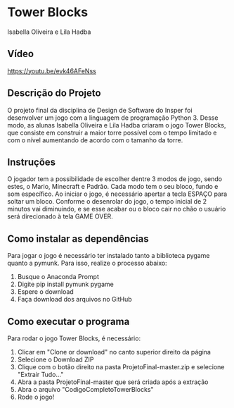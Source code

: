 # Tower Blocks
Isabella Oliveira e Lila Hadba
 
## Vídeo
https://youtu.be/evk46AFeNss

## Descrição do Projeto
O projeto final da disciplina de Design de Software do Insper foi desenvolver um jogo com a linguagem de programação Python 3. Desse modo, as alunas Isabella Oliveira e Lila Hadba criaram o jogo Tower Blocks, que consiste em construir a maior torre possível com o tempo limitado e com o nível aumentando de acordo com o tamanho da torre. 
 
## Instruções
O jogador tem a possibilidade de escolher dentre 3 modos de jogo, sendo estes, o Mario, Minecraft e Padrão. Cada modo tem o seu bloco, fundo e som específico. 
Ao iniciar o jogo, é necessário apertar a tecla ESPAÇO para soltar um bloco. 
Conforme o desenrolar do jogo, o tempo inicial de 2 minutos vai diminuindo, e se esse acabar ou o bloco cair no chão o usuário será direcionado à tela GAME OVER.
 
## Como instalar as dependências
Para jogar o jogo é necessário ter instalado tanto a biblioteca pygame quanto a pymunk.
Para isso, realize o processo abaixo:
1) Busque o Anaconda Prompt
2) Digite pip install pymunk pygame
3) Espere o download
4) Faça download dos arquivos no GitHub
 
## Como executar o programa
Para rodar o jogo Tower Blocks, é necessário:
1) Clicar em "Clone or download" no canto superior direito da página
2) Selecione o Download ZIP
3) Clique com o botão direito na pasta ProjetoFinal-master.zip e selecione "Extrair Tudo..."
4) Abra a pasta ProjetoFinal-master que será criada após a extração
5) Abra o arquivo "CodigoCompletoTowerBlocks"
6) Rode o jogo!
